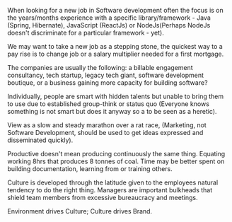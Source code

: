 When looking for a new job in Software development often the focus is on the years/months experience with a specific library/framework - Java (Spring, Hibernate), JavaScript (ReactJs) or NodeJs(Perhaps NodeJs doesn't discriminate for a particular framework - yet).

We may want to take a new job as a stepping stone, the quickest way to a pay rise is to change job or a salary multiplier needed for a first mortgage.

The companies are usually the following: a billable engagement consultancy, tech startup, legacy tech giant, software development boutique, or a business gaining more capacity for building software?

Individually, people are smart with hidden talents but unable to bring them to use due to established group-think or status quo (Everyone knows something is not smart but does it anyway so a to be seen as a heretic).

View as a slow and steady marathon over a rat race, (Marketing, not Software Development, should be used to get ideas expressed and disseminated quickly).

Productive doesn't mean producing continuously the same thing. Equating working 8hrs that produces 8 tonnes of coal. Time may be better spent on building documentation, learning from or training others.

Culture is developed through the latitude given to the employees natural tendency to do the right thing. Managers are important bulkheads that shield team members from excessive bureaucracy and meetings.

Environment drives Culture; Culture drives Brand.
